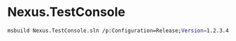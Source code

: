 # Nexus.TestConsole

```bash
msbuild Nexus.TestConsole.sln /p:Configuration=Release;Version=1.2.3.4
```